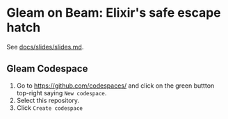 # Gleam on Beam: Elixir's safe escape hatch

See [docs/slides/slides.md](docs/slides/slidev/slides.md).

## Gleam Codespace

1. Go to <https://github.com/codespaces/> and click on the green buttton top-right saying `New codespace`.
2. Select this repository.
3. Click `Create codespace`
